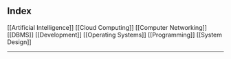 

## Index

[[Artificial Intelligence]]
[[Cloud Computing]]
[[Computer Networking]]
[[DBMS]]
[[Development]]
[[Operating Systems]]
[[Programming]]
[[System Design]]

---
